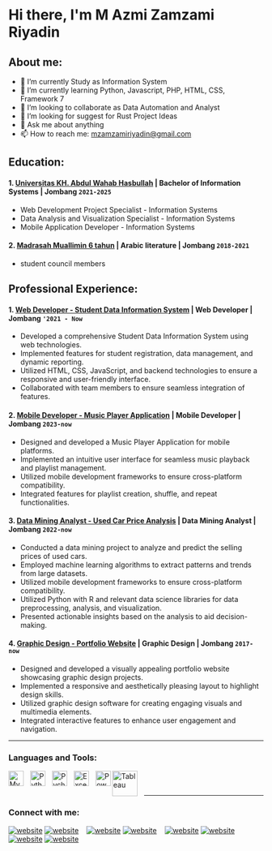 # Hi there, I'm M Azmi Zamzami Riyadin
## About me:
- 🔭 I’m currently Study as Information System
- 🌱 I’m currently learning Python, Javascript, PHP, HTML, CSS, Framework 7
- 👯 I’m looking to collaborate as Data Automation and Analyst
- 🤔 I’m looking for suggest for Rust Project Ideas
- 💬 Ask me about anything
- 📫 How to reach me: mzamzamiriyadin@gmail.com

## Education:

#### 1. [ Universitas KH. Abdul Wahab Hasbullah](https://unwaha.ac.id) | Bachelor of Information Systems | Jombang `2021-2025`
   - Web Development Project Specialist - Information Systems
   - Data Analysis and Visualization Specialist - Information Systems
   - Mobile Application Developer - Information Systems
 #### 2. [Madrasah Muallimin 6 tahun](https://mualliminenamtahun.net) | Arabic literature | Jombang `2018-2021`
   - student council members

## Professional Experience:
#### 1. [ Web Developer - Student Data Information System](https://github.com/Azmiriyadin/webcrud) | Web Developer  | Jombang `'2021 - Now`
   - Developed a comprehensive Student Data Information System using web technologies.
   - Implemented features for student registration, data management, and dynamic reporting.
   - Utilized HTML, CSS, JavaScript, and backend technologies to ensure a responsive and user-friendly interface.
   - Collaborated with team members to ensure seamless integration of features.
     
#### 2. [Mobile Developer - Music Player Application](https://github.com/Azmiriyadin/aplikasimusik) | Mobile Developer | Jombang `2023-now`
   - Designed and developed a Music Player Application for mobile platforms.
   - Implemented an intuitive user interface for seamless music playback and playlist management.
   - Utilized mobile development frameworks to ensure cross-platform compatibility.
   - Integrated features for playlist creation, shuffle, and repeat functionalities.

 #### 3. [Data Mining Analyst - Used Car Price Analysis](https://github.com/Azmiriyadin/Data-Mining-Analisis-Harga-Jual-Mobil-Bekas) | Data Mining Analyst | Jombang `2022-now`
   - Conducted a data mining project to analyze and predict the selling prices of used cars.
   - Employed machine learning algorithms to extract patterns and trends from large datasets.
   - Utilized mobile development frameworks to ensure cross-platform compatibility.
   - Utilized Python with R and  relevant data science libraries for data preprocessing, analysis, and visualization.
   - Presented actionable insights based on the analysis to aid decision-making.

 #### 4. [Graphic Design - Portfolio Website](https://dribbble.com/shots/23141401-WEBSITE-PORTOFOLIO-DESIGN-GRAFIS) | Graphic Design | Jombang `2017-now`
   - Designed and developed a visually appealing portfolio website showcasing graphic design projects.
   - Implemented a responsive and aesthetically pleasing layout to highlight design skills.
   - Utilized graphic design software for creating engaging visuals and multimedia elements.
   - Integrated interactive features to enhance user engagement and navigation.
---

### Languages and Tools:

[<img align="left" alt="MySQL" width="30px" src="https://cdn.jsdelivr.net/gh/devicons/devicon/icons/mysql/mysql-original.svg" style="padding-right:10px;" />][webdev]
[<img align="left" alt="Python" width="30px" src="https://upload.wikimedia.org/wikipedia/commons/thumb/c/c3/Python-logo-notext.svg/110px-Python-logo-notext.svg.png?20100317150552" style="padding-right:10px;" />][webdev]
[<img align="left" alt="Pycharm" width="30px" src="https://upload.wikimedia.org/wikipedia/commons/thumb/1/1d/PyCharm_Icon.svg/220px-PyCharm_Icon.svg.png" style="padding-right:10px;" />][webdev]
[<img align="left" alt="Excel" width="30px" src="https://is2-ssl.mzstatic.com/image/thumb/Purple126/v4/a8/fd/5a/a8fd5a84-c6f1-355f-3b9f-6e86598efaa3/XCEL.png/1200x630bb.png" style="padding-right:10px;" />][webdev]
[<img align="left" alt="Power BI" width="30px" src="https://powerbi.microsoft.com/pictures/application-logos/svg/powerbi.svg" style="padding-right:0px;" />][webdev]
[<img align="left" alt="Tableau" width="50px" src="https://logos-world.net/wp-content/uploads/2021/10/Tableau-Symbol.png" style="padding-right:10px;" />][webdev]

<br />
<br />

---
### Connect with me:

[![website](./img/youtube-light.svg)](https://www.youtube.com/channel/UC22xix7qvwpYWnSQ5QEYtAQ#gh-light-mode-only)
[![website](./img/youtube-dark.svg)](https://www.youtube.com/channel/UC22xix7qvwpYWnSQ5QEYtAQ#gh-dark-mode-only)
&nbsp;&nbsp;
[![website](./img/twitter-light.svg)](https://twitter.com/vincentwwidyan#gh-light-mode-only)
[![website](./img/twitter-dark.svg)](https://twitter.com/vincentwwidyan#gh-dark-mode-only)
&nbsp;&nbsp;
[![website](./img/linkedin-light.svg)](https://www.linkedin.com/in/vincentwidyan#gh-light-mode-only)
[![website](./img/linkedin-dark.svg)](https://www.linkedin.com/in/vincentwidyan#gh-dark-mode-only)
&nbsp;&nbsp;
[![website](./img/instagram-light.svg)](https://instagram.com/vincentwwidyan#gh-light-mode-only)
[![website](./img/instagram-dark.svg)](https://instagram.com/vincentwwidyan#gh-dark-mode-only)



[webdev]: https://github.com/vincentwidyan/vincentwidyan
